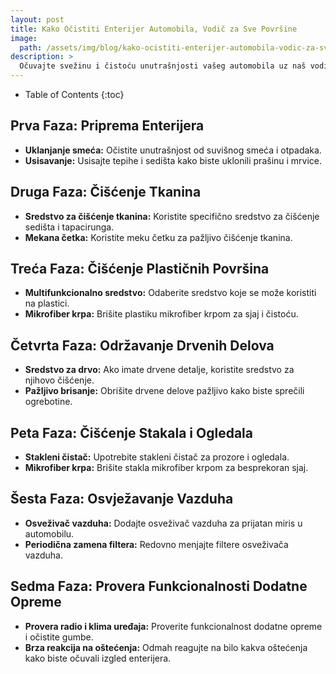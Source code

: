 ```yaml
---
layout: post
title: Kako Očistiti Enterijer Automobila, Vodič za Sve Površine
image: 
  path: /assets/img/blog/kako-ocistiti-enterijer-automobila-vodic-za-sve-povrsine_poliranje-auta-ba.png
description: >
  Očuvajte svežinu i čistoću unutrašnjosti vašeg automobila uz naš vodič za čišćenje enterijera. PoliranjeAutа.ba donosi korake za efikasno čišćenje svih površina u vozilu.
---
```



- Table of Contents
{:toc}


## Prva Faza: Priprema Enterijera

- **Uklanjanje smeća:** Očistite unutrašnjost od suvišnog smeća i otpadaka.
- **Usisavanje:** Usisajte tepihe i sedišta kako biste uklonili prašinu i mrvice.

## Druga Faza: Čišćenje Tkanina

- **Sredstvo za čišćenje tkanina:** Koristite specifično sredstvo za čišćenje sedišta i tapacirunga.
- **Mekana četka:** Koristite meku četku za pažljivo čišćenje tkanina.

## Treća Faza: Čišćenje Plastičnih Površina

- **Multifunkcionalno sredstvo:** Odaberite sredstvo koje se može koristiti na plastici.
- **Mikrofiber krpa:** Brišite plastiku mikrofiber krpom za sjaj i čistoću.

## Četvrta Faza: Održavanje Drvenih Delova

- **Sredstvo za drvo:** Ako imate drvene detalje, koristite sredstvo za njihovo čišćenje.
- **Pažljivo brisanje:** Obrišite drvene delove pažljivo kako biste sprečili ogrebotine.

## Peta Faza: Čišćenje Stakala i Ogledala

- **Stakleni čistač:** Upotrebite stakleni čistač za prozore i ogledala.
- **Mikrofiber krpa:** Brišite stakla mikrofiber krpom za besprekoran sjaj.

## Šesta Faza: Osvježavanje Vazduha

- **Osveživač vazduha:** Dodajte osveživač vazduha za prijatan miris u automobilu.
- **Periodična zamena filtera:** Redovno menjajte filtere osveživača vazduha.

## Sedma Faza: Provera Funkcionalnosti Dodatne Opreme

- **Provera radio i klima uređaja:** Proverite funkcionalnost dodatne opreme i očistite gumbe.
- **Brza reakcija na oštećenja:** Odmah reagujte na bilo kakva oštećenja kako biste očuvali izgled enterijera.